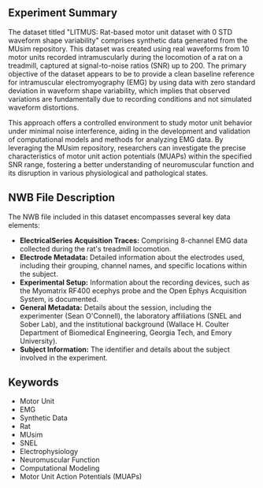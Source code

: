 ## Experiment Summary

The dataset titled "LITMUS: Rat-based motor unit dataset with 0 STD waveform shape variability" comprises synthetic data generated from the MUsim repository. This dataset was created using real waveforms from 10 motor units recorded intramuscularly during the locomotion of a rat on a treadmill, captured at signal-to-noise ratios (SNR) up to 200. The primary objective of the dataset appears to be to provide a clean baseline reference for intramuscular electromyography (EMG) by using data with zero standard deviation in waveform shape variability, which implies that observed variations are fundamentally due to recording conditions and not simulated waveform distortions.

This approach offers a controlled environment to study motor unit behavior under minimal noise interference, aiding in the development and validation of computational models and methods for analyzing EMG data. By leveraging the MUsim repository, researchers can investigate the precise characteristics of motor unit action potentials (MUAPs) within the specified SNR range, fostering a better understanding of neuromuscular function and its disruption in various physiological and pathological states.

## NWB File Description

The NWB file included in this dataset encompasses several key data elements:
- **ElectricalSeries Acquisition Traces:** Comprising 8-channel EMG data collected during the rat's treadmill locomotion.
- **Electrode Metadata:** Detailed information about the electrodes used, including their grouping, channel names, and specific locations within the subject.
- **Experimental Setup:** Information about the recording devices, such as the Myomatrix RF400 ecephys probe and the Open Ephys Acquisition System, is documented.
- **General Metadata:** Details about the session, including the experimenter (Sean O'Connell), the laboratory affiliations (SNEL and Sober Lab), and the institutional background (Wallace H. Coulter Department of Biomedical Engineering, Georgia Tech, and Emory University).
- **Subject Information:** The identifier and details about the subject involved in the experiment.

## Keywords

- Motor Unit
- EMG
- Synthetic Data
- Rat
- MUsim
- SNEL
- Electrophysiology
- Neuromuscular Function
- Computational Modeling
- Motor Unit Action Potentials (MUAPs)